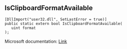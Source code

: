 ## IsClipboardFormatAvailable

```
[DllImport("user32.dll", SetLastError = true)]
public static extern bool IsClipboardFormatAvailable(
   uint format
);
```

Microsoft documentation: [Link](https://learn.microsoft.com/en-us/windows/win32/api/winuser/nf-winuser-isclipboardformatavailable)
